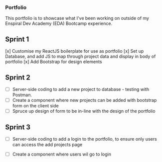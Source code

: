 ### Portfolio

This portfolio is to showcase what I've been working on outside of my Enspiral Dev Academy (EDA) Bootcamp experience.


## Sprint 1
[x] Customise my ReactJS boilerplate for use as portfolio
[x] Set up Database, and add JS to map through project data and display in body of portfolio
[x] Add Bootstrap for design elements

## Sprint 2
- [ ] Server-side coding to add a new project to database - testing with Postman. 
- [ ] Create a component where new projects can be added with bootstrap form on the client side
- [ ] Spruce up design of form to be in-line with the design of the portfolio

## Sprint 3
- [ ] Server-side coding to add a login to the portfolio, to ensure only users can access the add projects page
- [ ] Create a component where users wil go to login




